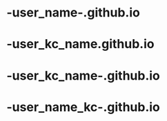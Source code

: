 # -user_name-.github.io
# -user_kc_name.github.io
# -user_kc_name-.github.io
# -user_name_kc-.github.io

